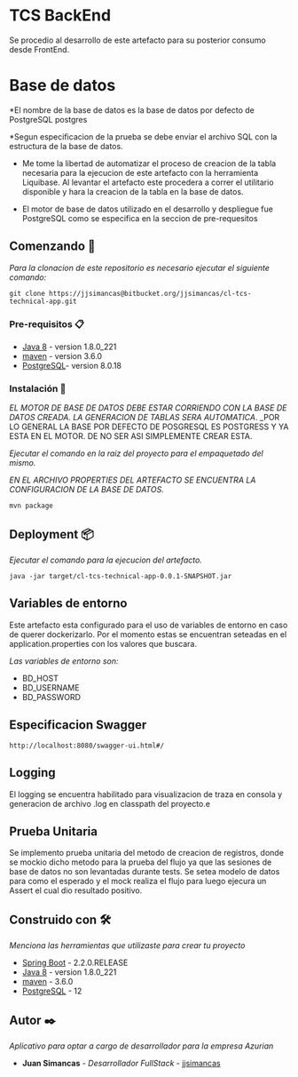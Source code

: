 # TCS BackEnd

Se procedio al desarrollo de este artefacto para su posterior consumo desde FrontEnd.

# Base de datos
*El nombre de la base de datos es la base de datos por defecto de PostgreSQL postgres

*Segun especificacion de la prueba se debe enviar el archivo SQL con la estructura de la base de datos. 

* Me tome la libertad de automatizar el proceso de creacion de la tabla necesaria para la ejecucion de este artefacto
con la herramienta Liquibase. Al levantar el artefacto este procedera a correr el utilitario disponible y hara la creacion
de la tabla en la base de datos. 

* El motor de base de datos utilizado en el desarrollo y despliegue fue PostgreSQL como se especifica en la seccion de 
pre-requesitos

## Comenzando 🚀

_Para la clonacion de este repositorio es necesario ejecutar el siguiente comando:_

```
git clone https://jjsimancas@bitbucket.org/jjsimancas/cl-tcs-technical-app.git
```

### Pre-requisitos 📋

* [Java 8](https://www.oracle.com/technetwork/java/javase/downloads/jdk8-downloads-2133151.html) - version 1.8.0_221
* [maven](https://maven.apache.org/) - version 3.6.0
* [PostgreSQL](https://www.postgresql.org/)- version 8.0.18


### Instalación 🔧
_EL MOTOR DE BASE DE DATOS DEBE ESTAR CORRIENDO CON LA BASE DE DATOS CREADA. LA GENERACION DE TABLAS SERA AUTOMATICA_.
_POR LO GENERAL LA BASE POR DEFECTO DE POSGRESQL ES POSTGRESS Y YA ESTA EN EL MOTOR. DE NO SER ASI SIMPLEMENTE CREAR
ESTA.

_Ejecutar el comando en la raiz del proyecto para el empaquetado del mismo._

_EN EL ARCHIVO PROPERTIES DEL ARTEFACTO SE ENCUENTRA LA CONFIGURACION DE LA BASE DE DATOS._

```
mvn package
```

## Deployment 📦

_Ejecutar el comando para la ejecucion del artefacto._

```
java -jar target/cl-tcs-technical-app-0.0.1-SNAPSHOT.jar
```

## Variables de entorno
Este artefacto esta configurado para el uso de variables de entorno en caso de querer dockerizarlo.
Por el momento estas se encuentran seteadas en el application.properties con los valores que buscara.

_Las variables de entorno son:_
* BD_HOST
* BD_USERNAME
* BD_PASSWORD

## Especificacion Swagger
```
http://localhost:8080/swagger-ui.html#/

```

## Logging
El logging se encuentra habilitado para visualizacion de traza en consola y generacion
de archivo .log en classpath del proyecto.e

## Prueba Unitaria
Se implemento prueba unitaria del metodo de creacion de registros, donde se mockio dicho 
metodo para la prueba del flujo ya que las sesiones de base de datos no son levantadas
durante tests. Se setea modelo de datos para como el esperado y el mock realiza el 
flujo para luego ejecura un Assert el cual dio resultado positivo.
  
  

## Construido con 🛠️

_Menciona las herramientas que utilizaste para crear tu proyecto_

* [Spring Boot](https://spring.io) - 2.2.0.RELEASE
* [Java 8](https://www.oracle.com/technetwork/java/javase/downloads/jdk8-downloads-2133151.html) - version 1.8.0_221
* [maven](https://maven.apache.org/) - 3.6.0
* [PostgreSQL](https://www.postgresql.org/) - 12


## Autor ✒️

_Aplicativo para optar a cargo de desarrollador para la empresa Azurian_

* **Juan Simancas** - *Desarrollador FullStack* - [jjsimancas](https://github.com/jjsimancas)

